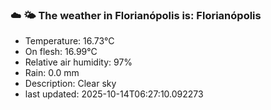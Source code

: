### ☁️ 🌤️  The weather in Florianópolis is: Florianópolis

- Temperature: 16.73°C
- On flesh: 16.99°C
- Relative air humidity: 97%
- Rain: 0.0 mm
- Description: Clear sky
- last updated: 2025-10-14T06:27:10.092273
